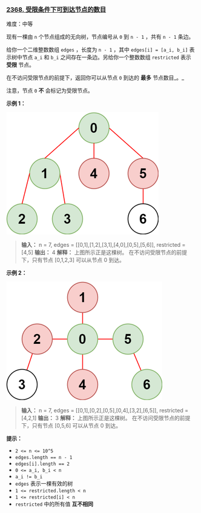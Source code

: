 ### [2368\. 受限条件下可到达节点的数目](https://leetcode.cn/problems/reachable-nodes-with-restrictions/)

难度：中等

现有一棵由 `n` 个节点组成的无向树，节点编号从 `0` 到 `n - 1` ，共有 `n - 1` 条边。

给你一个二维整数数组 `edges` ，长度为 `n - 1` ，其中 `edges[i] = [a_i, b_i]` 表示树中节点 `a_i` 和 `b_i` 之间存在一条边。另给你一个整数数组 `restricted` 表示 **受限** 节点。

在不访问受限节点的前提下，返回你可以从节点 `0` 到达的 **最多** 节点数目_。_

注意，节点 `0` **不** 会标记为受限节点。

**示例 1：**

![](./assets/img/Question2368_01.png)

> **输入：** n = 7, edges = \[[0,1],[1,2],[3,1],[4,0],[0,5],[5,6]], restricted = [4,5]
> **输出：** 4
> **解释：** 上图所示正是这棵树。
> 在不访问受限节点的前提下，只有节点 [0,1,2,3] 可以从节点 0 到达。

**示例 2：**

![](./assets/img/Question2368_02.png)

> **输入：** n = 7, edges = \[[0,1],[0,2],[0,5],[0,4],[3,2],[6,5]], restricted = [4,2,1]
> **输出：** 3
> **解释：** 上图所示正是这棵树。
> 在不访问受限节点的前提下，只有节点 [0,5,6] 可以从节点 0 到达。

**提示：**

- `2 <= n <= 10^5`
- `edges.length == n - 1`
- `edges[i].length == 2`
- `0 <= a_i, b_i < n`
- `a_i != b_i`
- `edges` 表示一棵有效的树
- `1 <= restricted.length < n`
- `1 <= restricted[i] < n`
- `restricted` 中的所有值 **互不相同**
